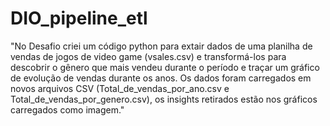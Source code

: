 # DIO_pipeline_etl
"No Desafio criei um código python para extair dados de uma planilha de vendas de jogos de video game (vsales.csv) e transformá-los para descobrir o gênero que mais vendeu durante o período e traçar um gráfico de evolução de vendas durante os anos. Os dados foram carregados em novos arquivos CSV (Total_de_vendas_por_ano.csv e Total_de_vendas_por_genero.csv), os insights retirados estão nos gráficos carregados como imagem."
